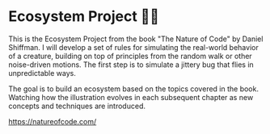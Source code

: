 # Ecosystem Project 🌱🐞

This is the Ecosystem Project from the book "The Nature of Code" by Daniel Shiffman. 
I will develop a set of rules for simulating the real-world behavior of a creature, building on top of principles from the random walk or other noise-driven motions. 
The first step is to simulate a jittery bug that flies in unpredictable ways. 

The goal is to build an ecosystem based on the topics covered in the book. Watching how the illustration evolves in each subsequent chapter as new concepts and techniques are introduced.

https://natureofcode.com/
